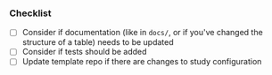 
### Checklist
- [ ] Consider if documentation (like in `docs/`, or if you've changed the structure of a table) needs to be updated
- [ ] Consider if tests should be added
- [ ] Update template repo if there are changes to study configuration